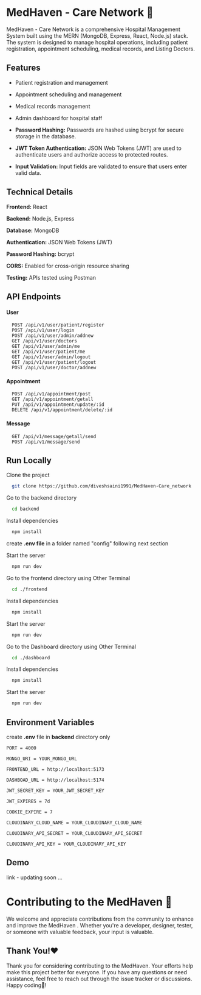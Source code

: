 
# MedHaven - Care Network 🏥️

MedHaven - Care Network is a comprehensive Hospital Management System built using the MERN (MongoDB, Express, React, Node.js) stack. The system is designed to manage hospital operations, including patient registration, appointment scheduling, medical records, and Listing Doctors.





## Features

- Patient registration and management
- Appointment scheduling and management
- Medical records management
- Admin dashboard for hospital staff

- **Password Hashing:** Passwords are hashed using bcrypt for secure storage in the database.
- **JWT Token Authentication:** JSON Web Tokens (JWT) are used to authenticate users and authorize access to protected routes.
- **Input Validation:** Input fields are validated to ensure that users enter valid data.



## Technical Details

**Frontend:** React

**Backend:** Node.js, Express

**Database:** MongoDB

**Authentication:** JSON Web Tokens (JWT)

**Password Hashing:** bcrypt

**CORS:** Enabled for cross-origin resource sharing

**Testing:**  APIs tested using Postman
## API Endpoints


#### User 

```http
  POST /api/v1/user/patient/register
  POST /api/v1/user/login
  POST /api/v1/user/admin/addnew
  GET /api/v1/user/doctors
  GET /api/v1/user/admin/me
  GET /api/v1/user/patient/me
  GET /api/v1/user/admin/logout
  GET /api/v1/user/patient/logout
  POST /api/v1/user/doctor/addnew
```

#### Appointment

```http
  POST /api/v1/appointment/post
  GET /api/v1/appointment/getall
  PUT /api/v1/appointment/update/:id
  DELETE /api/v1/appointment/delete/:id
```
#### Message

```http
  GET /api/v1/message/getall/send
  POST /api/v1/message/send
```



## Run Locally

Clone the project

```bash
  git clone https://github.com/diveshsaini1991/MedHaven-Care_network
```
Go to the backend directory

```bash
  cd backend
```

Install dependencies

```bash
  npm install
```

create **.env file** in a folder named "config" following next section

Start the server

```bash
  npm run dev
```

Go to the frontend directory using Other Terminal

```bash
  cd ./frontend
```

Install dependencies

```bash
  npm install
```

Start the server

```bash
  npm run dev
```


Go to the Dashboard directory using Other Terminal

```bash
  cd ./dashboard
```

Install dependencies

```bash
  npm install
```

Start the server

```bash
  npm run dev
```


## Environment Variables

create **.env** file in **backend** directory only

```dotenv
PORT = 4000

MONGO_URI = YOUR_MONGO_URL

FRONTEND_URL = http://localhost:5173

DASHBOAD_URL = http://localhost:5174

JWT_SECRET_KEY = YOUR_JWT_SECRET_KEY

JWT_EXPIRES = 7d

COOKIE_EXPIRE = 7

CLOUDINARY_CLOUD_NAME = YOUR_CLOUDINARY_CLOUD_NAME

CLOUDINARY_API_SECRET = YOUR_CLOUDINARY_API_SECRET

CLOUDINARY_API_KEY = YOUR_CLOUDINARY_API_KEY
```


## Demo

link - updating soon ...


# Contributing to the MedHaven 🤝

We welcome and appreciate contributions from the community to enhance and improve the MedHaven . Whether you're a developer, designer, tester, or someone with valuable feedback, your input is valuable.
## Thank You!❤️

Thank you for considering contributing to the MedHaven. Your efforts help make this project better for everyone. If you have any questions or need assistance, feel free to reach out through the issue tracker or discussions. Happy coding🤩!